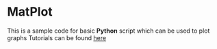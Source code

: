 # MatPlot
This is a sample code for basic **Python** script which can be used to plot graphs
Tutorials can be found [here](https://www.youtube.com/playlist?list=PLQVvvaa0QuDfpEcGUM6ogsbrlWtqpS5-1)
